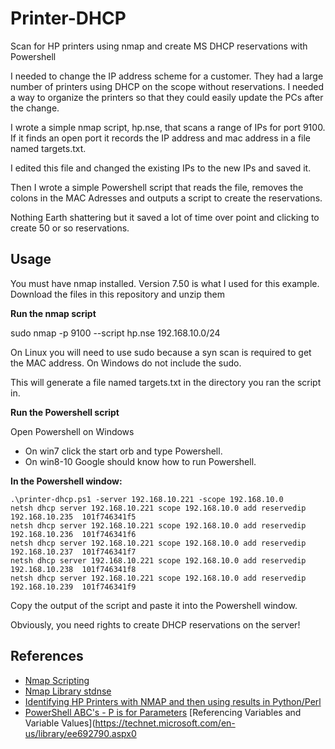 # Printer-DHCP
Scan for HP printers using nmap and create MS DHCP reservations with Powershell

I needed to change the IP address scheme for a customer. They had a large number of printers using DHCP on the scope without reservations. I needed a way to organize the printers so that they could easily update the PCs after the change.

I wrote a simple nmap script, hp.nse, that scans a range of IPs for port 9100. If it finds an open port it records the IP address and mac address in a file named targets.txt.

I edited this file and changed the existing IPs to the new IPs and saved it.

Then I wrote a simple Powershell script that reads the file, removes the colons in the MAC Adresses and outputs a script to create the reservations.

Nothing Earth shattering but it saved a lot of time over point and clicking to create 50 or so reservations.

## Usage

You must have nmap installed. Version 7.50 is what I used for this example.
Download the files in this repository and unzip them

**Run the nmap script**

sudo nmap -p 9100 --script hp.nse 192.168.10.0/24

On Linux you will need to use sudo because a syn scan is required to get the MAC address.
On Windows do not include the sudo.

This will generate a file named targets.txt in the directory you ran the script in.

**Run the Powershell script**

Open Powershell on Windows
* On win7 click the start orb and type Powershell. 
* On win8-10 Google should know how to run Powershell.

**In the Powershell window:**
```
.\printer-dhcp.ps1 -server 192.168.10.221 -scope 192.168.10.0
netsh dhcp server 192.168.10.221 scope 192.168.10.0 add reservedip 192.168.10.235  101f746341f5 
netsh dhcp server 192.168.10.221 scope 192.168.10.0 add reservedip 192.168.10.236  101f746341f6 
netsh dhcp server 192.168.10.221 scope 192.168.10.0 add reservedip 192.168.10.237  101f746341f7 
netsh dhcp server 192.168.10.221 scope 192.168.10.0 add reservedip 192.168.10.238  101f746341f8 
netsh dhcp server 192.168.10.221 scope 192.168.10.0 add reservedip 192.168.10.239  101f746341f9 
```

Copy the output of the script and paste it into the Powershell window.

Obviously, you need rights to create DHCP reservations on the server!

## References
* [Nmap Scripting](https://nmap.org/book/nse-api.html)
* [Nmap Library stdnse](https://nmap.org/nsedoc/lib/stdnse.html#format_mac)
* [Identifying HP Printers with NMAP and then using results in Python/Perl](https://help.github.com/articles/basic-writing-and-formatting-syntax/)
* [PowerShell ABC's - P is for Parameters](https://devcentral.f5.com/articles/powershell-abcs-p-is-for-parameters)
[Referencing Variables and Variable Values](https://technet.microsoft.com/en-us/library/ee692790.aspx0


